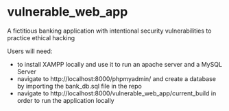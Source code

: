 # vulnerable_web_app
A fictitious banking application with intentional security vulnerabilities to practice ethical hacking

Users will need:
 - to install XAMPP locally and use it to run an apache server and a MySQL Server
 - navigate to http://localhost:8000/phpmyadmin/ and create a database by importing the bank_db.sql file in the repo
 - navigate to http://localhost:8000/vulnerable_web_app/current_build in order to run the application locally
